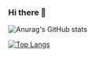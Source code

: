 ### Hi there 👋
![Anurag's GitHub stats](https://github-readme-stats.vercel.app/api?username=SuhantKC&show_icons=true&theme=radical)

[![Top Langs](https://github-readme-stats.vercel.app/api/top-langs/?username=Wolly-code)](https://github.com/anuraghazra/github-readme-stats)
<!--
**Wolly-code/Wolly-code** is a ✨ _special_ ✨ repository because its `README.md` (this file) appears on your GitHub profile.

Here are some ideas to get you started:

- 🔭 I’m currently working on Mobile Application Development
- 🌱 I’m currently learning Data Engineering & Data Science
- 👯 I’m looking to collaborate on 
- 🤔 I’m looking for help with ...
- 💬 Ask me about ...
- 📫 How to reach me: [![pygame](https://img.youtube.com/vi/FfWpgLFMI7w/0.jpg)](http://www.youtube.com/watch?v=FfWpgLFMI7w"pygame")
- 😄 Pronouns: ...
- ⚡ Fun fact: ...
-->
